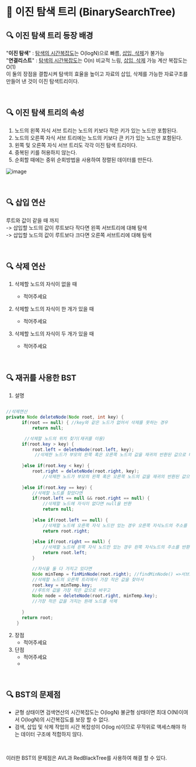 # 🔖 이진 탐색 트리 (BinarySearchTree)
## 🔍 이진 탐색 트리 등장 배경
 "**이진 탐색**" :  <U>탐색의 시간복잡도</U>는 O(logN)으로 빠름, <U>삽입, 삭제</U>가 불가능  
 "**연결리스트**" : <U>탐색의 시간복잡도</U>는 O(n) 비교적 느림, <U> 삽입, 삭제</U> 가능  계산 복잡도는 O(1)   
 이 둘의 장점을 결합시켜 탐색의 효율을 높이고 자료의 삽입, 삭제를 가능한 자료구조를 만들어 낸 것이 이진 탐색트리이다.

<br/>

## 🔍 이진 탐색 트리의 속성
 1. 노드의 왼쪽 자식 서브 트리는 노드의 키보다 작은 키가 있는 노드만 포함된다.
 2. 노드의 오른쪽 자식 서브 트리에는 노드의 키보다 큰 키가 있는 노드만 포함된다.
 3. 왼쪽 및 오른쪽 자식 서브 트리도 각각 이진 탐색 트리이다.
 4. 중복된 키를 허용하지 않는다.
 5. 순회할 때에는 중위 순회방법을 사용하여 정렬된 데이터를 만든다.  
   
 ![image](https://t1.daumcdn.net/cfile/tistory/99ACAF335989659B19)

<br/>

## 🔍 삽입 연산
루트와 값이 같을 때 까지  
->  삽입할 노드의 값이 루트보다 작다면 왼쪽 서브트리에 대해 탐색  
->  삽입할 노드의 값이 루트보다 크다면 오른쪽 서브트리에 대해 탐색

<br/>

## 🔍 삭제 연산
1. 삭제할 노드의 자식이 없을 때  
    - 적어주세요
  
2. 삭제할 노드의 자식이 한 개가 있을 때  
    - 적어주세요  
3. 삭제할 노드의 자식이 두 개가 있을 때 
    - 적어주세요
    
<br/>

## 🔍 재귀를 사용한 BST 
1. 설명  
  ```java
  
  //삭제연산
  private Node deleteNode(Node root, int key) {
	  	if(root == null) { //key와 같은 노드가 없어서 삭제를 못하는 경우
	  		return null;

	     //삭제할 노드의 위치 찾기(재귀를 이용)  
	  	if(root.key > key) { 
	  		root.left = deleteNode(root.left, key);
	  		 //삭제한 노드가 부모의 왼쪽 혹은 오른쪽 노드의 값을 재귀의 반환된 값으로 바꿔준다.
	    
	  	}else if(root.key < key) {
	  		root.right = deleteNode(root.right, key);
	            //삭제한 노드가 부모의 왼쪽 혹은 오른쪽 노드의 값을 재귀의 반환된 값으로 바꿔준다.
	    
	  	}else if(root.key == key) {
	  		//삭제할 노드를 찾았다면 
	  		if(root.left == null && root.right == null) { 
	  			//삭제할 노드에 자식이 없다면 null을 반환
	  			return null;
	      
	  		}else if(root.left == null) { 
	  			//삭제할 노드에 오른쪽 자식 노드만 있는 경우 오른쪽 자식노드의 주소를 반환 
	  			return root.right;
	      
	  		}else if(root.right == null) {
	  			//삭제할 노드에 왼쪽 자식 노드만 있는 경우 왼쪽 자식노드의 주소를 반환 
	  			return root.left;
	  		}

	  		//자식을 둘 다 가지고 있다면
	  		Node minTemp = finMinNode(root.right); //findMinNode() =>서브트리에 가장 값이 작은 노드를 찾아서 반환하는 함수
	  		//삭제할 노드의 오른쪽 트리에서 가장 작은 값을 찾아서
	  		root.key = minTemp.key;
	  		//루트의 값을 가장 작은 값으로 바꾸고
	  		Node node = deleteNode(root.right, minTemp.key);
	  		//가장 작은 값을 가지는 원래 노드를 삭제
	    
	  	}
	  	return root;
	  }
  
  ```
2. 장점  
    - 적어주세요
3. 단점  
   - 적어주세요
   - 
<br/>

## 🔍 BST의 문제점
- 균형 상태이면 검색연산의 시간복잡도는 O(logN) 불균형 상태이면 최대 O(N)이여서 O(logN)의 시간복잡도를 보장 할 수 없다.  
- 검색, 삽입 및 삭제 작업의 시간 복잡성이 O(log n)이므로 무작위로 액세스해야 하는 데이터 구조에 적합하지 않다.  
<br/>

이러한 BST의 문제점은 AVL과 RedBlackTree를 사용하여 해결 할 수 있다.

